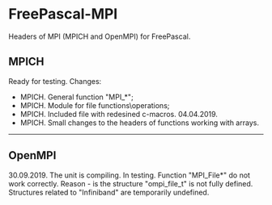 # FreePascal-MPI
Headers of MPI (MPICH and OpenMPI) for FreePascal.

## MPICH
Ready for testing.
Changes:
- MPICH. General function "MPI_*";
- MPICH. Module for file functions\operations;
- MPICH. Included file with redesined c-macros.
04.04.2019.
- MPICH. Small changes to the headers of functions working with arrays. 
------------------------------
## OpenMPI
30.09.2019.
The unit is compiling. In testing.
Function "MPI_File*" do not work correctly. Reason - is the structure "ompi_file_t" is not fully defined. 
Structures related to "Infiniband" are temporarily undefined.
